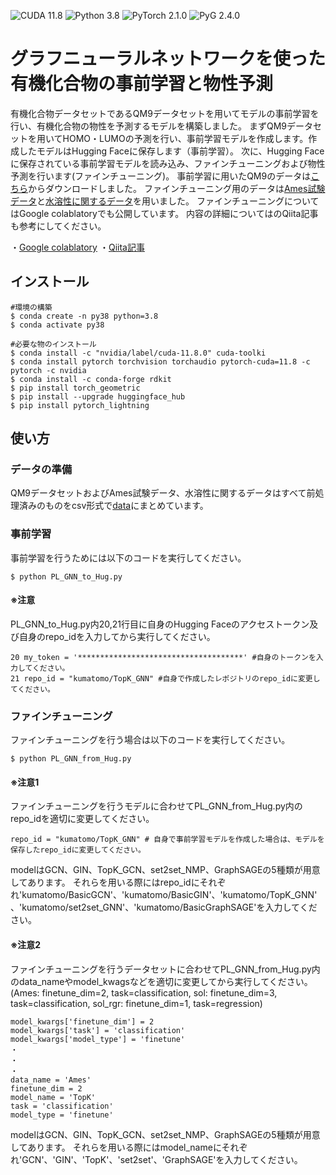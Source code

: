 ![CUDA 11.8](https://img.shields.io/badge/cuda-11.8-blue.svg)
![Python 3.8](https://img.shields.io/badge/python-3.8-yellow.svg)
![PyTorch 2.1.0](https://img.shields.io/badge/pytorch-2.1.0-red.svg)
![PyG 2.4.0](https://img.shields.io/badge/PyG-2.4.0-orange.svg)
# グラフニューラルネットワークを使った有機化合物の事前学習と物性予測
有機化合物データセットであるQM9データセットを用いてモデルの事前学習を行い、有機化合物の物性を予測するモデルを構築しました。
まずQM9データセットを用いてHOMO・LUMOの予測を行い、事前学習モデルを作成します。作成したモデルはHugging Faceに保存します（事前学習）。
次に、Hugging Faceに保存されている事前学習モデルを読み込み、ファインチューニングおよび物性予測を行います(ファインチューニング)。
事前学習に用いたQM9のデータは[こちら](https://github.com/yuyangw/MolCLR, 'https://github.com/yuyangw/MolCLR')からダウンロードしました。
ファインチューニング用のデータは[Ames試験データ](https://pubs.acs.org/doi/abs/10.1021/ci900161g)と[水溶性に関するデータ](https://github.com/rdkit/rdkit/tree/master/Docs/Book/data)を用いました。
ファインチューニングについてはGoogle colablatoryでも公開しています。
内容の詳細についてはのQiita記事も参考にしてください。

・[Google colablatory](https://colab.research.google.com/drive/1rUaXXIKZaG6C9NTSwlUGTwcEBSB-Q_dK?usp=sharing)
・[Qiita記事]()

## インストール
```
#環境の構築
$ conda create -n py38 python=3.8
$ conda activate py38

#必要な物のインストール
$ conda install -c "nvidia/label/cuda-11.8.0" cuda-toolki
$ conda install pytorch torchvision torchaudio pytorch-cuda=11.8 -c pytorch -c nvidia
$ conda install -c conda-forge rdkit
$ pip install torch_geometric
$ pip install --upgrade huggingface_hub
$ pip install pytorch_lightning
```
## 使い方
### データの準備
QM9データセットおよびAmes試験データ、水溶性に関するデータはすべて前処理済みのものをcsv形式で[data](https://github.com/kumagaitomotaka/Pretrain_models/tree/main/data)にまとめています。
### 事前学習
事前学習を行うためには以下のコードを実行してください。
```
$ python PL_GNN_to_Hug.py
```
#### ※注意
PL_GNN_to_Hug.py内20,21行目に自身のHugging Faceのアクセストークン及び自身のrepo_idを入力してから実行してください。
```
20 my_token = '*************************************' #自身のトークンを入力してください。
21 repo_id = "kumatomo/TopK_GNN" #自身で作成したレポジトリのrepo_idに変更してください。
```
### ファインチューニング
ファインチューニングを行う場合は以下のコードを実行してください。
```
$ python PL_GNN_from_Hug.py
```
#### ※注意1
ファインチューニングを行うモデルに合わせてPL_GNN_from_Hug.py内のrepo_idを適切に変更してください。
```
repo_id = "kumatomo/TopK_GNN" # 自身で事前学習モデルを作成した場合は、モデルを保存したrepo_idに変更してください。
```
modelはGCN、GIN、TopK_GCN、set2set_NMP、GraphSAGEの5種類が用意してあります。
それらを用いる際にはrepo_idにそれぞれ'kumatomo/BasicGCN'、'kumatomo/BasicGIN'、'kumatomo/TopK_GNN'、'kumatomo/set2set_GNN'、'kumatomo/BasicGraphSAGE'を入力してください。
#### ※注意2
ファインチューニングを行うデータセットに合わせてPL_GNN_from_Hug.py内のdata_nameやmodel_kwagsなどを適切に変更してから実行してください。
(Ames: finetune_dim=2, task=classification, sol: finetune_dim=3, task=classification, sol_rgr: finetune_dim=1, task=regression)
```
model_kwargs['finetune_dim'] = 2 
model_kwargs['task'] = 'classification'
model_kwargs['model_type'] = 'finetune'
・
・
・
data_name = 'Ames'
finetune_dim = 2
model_name = 'TopK'
task = 'classification'
model_type = 'finetune'
```
modelはGCN、GIN、TopK_GCN、set2set_NMP、GraphSAGEの5種類が用意してあります。
それらを用いる際にはmodel_nameにそれぞれ'GCN'、'GIN'、'TopK'、'set2set'、'GraphSAGE'を入力してください。